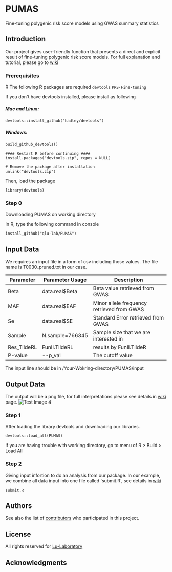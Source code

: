 # PUMAS
Fine-tuning polygenic risk score models using GWAS summary statistics

## Introduction

Our project gives user-friendly function that presents a direct and explicit result of fine-tuning polygenic risk score models. For full explanation and tutorial, please go to  [wiki](https://github.com/qlu-lab/PRS-Fine-tuning/wiki)

### Prerequisites
R
The following R packages are required
`devtools`
`PRS-Fine-tuning` 

If you don't have devtools installed, please install as following
##### Mac and Linux:
```
devtools::install_github("hadley/devtools")
```
##### Windows:
```library(devtools)
build_github_devtools()

#### Restart R before continuing ####
install.packages("devtools.zip", repos = NULL)

# Remove the package after installation
unlink("devtools.zip")
```
Then, load the package
```
library(devtools)
```

### Step 0
Downloading PUMAS on working directory

In R, type the following command in console
```
install_github("qlu-lab/PUMAS")
```


## Input Data
We requires an input file in a form of csv including those values. The file name is T0030_pruned.txt in our case.

| Parameter                   | Parameter Usage | Description                                                                  |
|----------------------------|----------------|------------------------------------------------------------------------------|
| Beta            |  data.real$Beta     |  Beta value retrieved from GWAS|
| MAF         | data.real$EAF          |    Minor allele frequency retrieved from GWAS      |
| Se              | data.real$SE        |       Standard Error  retrieved from GWAS             |                                         
| Sample          |N.sample=766345 | Sample size that we are interested in |
| Res_TildeRL         |FunII.TildeRL |  results by FunII.TildeR |
| P-value        |--p_val | The cutoff value |

The input line should be in /Your-Wokring-directory/PUMAS/input

## Output Data
The output will be a png file, for full interpretations please see details in [wiki](https://github.com/qlu-lab/PRS-Fine-tuning/wiki) page.
![Test Image 4](https://github.com/qlu-lab/PRS-Fine-tuning/blob/master/PRS-Fine-tuning/result/T0030_pruned.png)

### Step 1
After loading the library devtools and downloading our libraries.

```
devtools::load_all(PUMAS)
```
If you are having trouble with working directory, go to menu of R > Build > Load All

### Step 2
Giving input infortion to do an analysis from our package. In our example, we combine all data input into one file called 'submit.R', see details in [wiki](https://github.com/qlu-lab/PUMAS/wiki) 
```
submit.R
```


## Authors

See also the list of [contributors](##) who participated in this project.

## License

All rights reserved for [Lu-Laboratory](http://qlu-lab.org/)

## Acknowledgments


